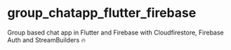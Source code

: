 # group_chatapp_flutter_firebase
Group based chat app in Flutter and Firebase with Cloudfirestore, Firebase Auth and StreamBuilders 🔥



